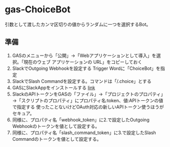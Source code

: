 # gas-ChoiceBot

引数として渡したカンマ区切りの値からランダムに一つを選択するBot。

## 準備

1. GASのメニューから「公開」→「Webアプリケーションとして導入」を選択。「現在のウェブ アプリケーションの URL」をコピーしておく
1. SlackでOutgoing Webhookを設定する Trigger Wordに「ChoiceBot」を指定
1. SlackでSlash Commandを設定する。コマンドは「/.choice」とする
1. GASにSlackAppをインストールする [link](https://qiita.com/soundTricker/items/43267609a870fc9c7453)
1. SlackのAPIトークンをGASの「ファイル」→「プロジェクトのプロパティ」→「スクリプトのプロパティ」にプロパティ名:token、値:APIトークンの値で指定する
使ったことないけどOAuth対応の新しいAPIトークン使うほうがセキュア。
1. 同様に、プロパティ名「webhook_token」に2.で設定したOutgoing Webhookのトークンを値として設定する。
1. 同様に、プロパティ名「slash_command_token」に3.で設定したSlash Commandのトークンを値として設定する。
